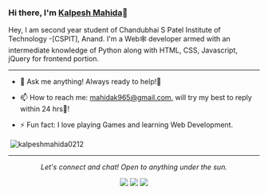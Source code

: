 ### Hi there, I'm [Kalpesh Mahida]()👋

 
Hey, I am second year student of Chandubhai S Patel Institute of Technology -[CSPIT], Anand. I'm a Web🕸 developer armed with an intermediate knowledge of Python along with HTML, CSS, Javascript, jQuery for frontend portion.

<!-- Please don't remove this: Grab your social icons from https://github.com/carlsednaoui/gitsocial -->

<!--
**KalpeshMahida0212/kalpeshmahida** is a ✨ _special_ ✨ repository because its `README.md` (this file) appears on your GitHub profile.
-->
<!-- <a href="https://i.imgur.com/H8dtFcC.gif"><img align="right" src="https://i.imgur.com/H8dtFcC.gif" title="source: imgur.com" /></a> -->
*******
- 💬 Ask me anything!
     Always ready to help!🤩

- 📫 How to reach me: 
mahidak965@gmail.com, will try my best to reply within 24 hrs🏁!


- ⚡ Fun fact: I love playing Games and learning Web Development.




<p>&nbsp;<img align="center" src="https://github-readme-stats.vercel.app/api?username=kalpeshmahida0212&show_icons=true&locale=en" alt="kalpeshmahida0212" /></p>

*******

<p align="center">
  <i>Let's connect and chat! Open to anything under the sun.</i>

  <p align="center">
    <a href="https://twitter.com/KalpeshMahida02" alt="Twitter"><img src="https://raw.githubusercontent.com/jayehernandez/jayehernandez/3f5402efef9a0ae89211a6e04609558e862ca616/readme/twitter-fill.svg"></a>
    <a href="https://www.linkedin.com/in/kalpesh-mahida-778103212" alt="Linkedin"><img src="https://raw.githubusercontent.com/jayehernandez/jayehernandez/3f5402efef9a0ae89211a6e04609558e862ca616/readme/linkedin-fill.svg"></a>
    <a href="mailto:mahidak965@gmail.com" alt="Contact me"><img src="https://raw.githubusercontent.com/jayehernandez/jayehernandez/3f5402efef9a0ae89211a6e04609558e862ca616/readme/mail-fill.svg"></a>
<!--     <a href="https://jayehernandez.com" alt="My site"><img src="https://raw.githubusercontent.com/jayehernandez/jayehernandez/3f5402efef9a0ae89211a6e04609558e862ca616/readme/external-link-line.svg"></a> -->
  </p>
</p>
